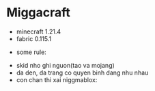 # Miggacraft
+ minecraft 1.21.4
+ fabric 0.115.1

* some rule:
+ skid nho ghi nguon(tao va mojang)
+ da den, da trang co quyen binh dang nhu nhau
+ con chan thi xai niggmablox:
